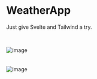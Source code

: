 # WeatherApp
Just give Svelte and Tailwind a try.

<br>

![image](https://github.com/jnxtech/WeatherApp/assets/119785977/4490cff7-d188-49ee-a78b-3836c2d629b1)
<br>
<br>
<br>
![image](https://github.com/jnxtech/WeatherApp/assets/119785977/1d40c390-acc9-42dd-b7ef-c705c363e72c)
